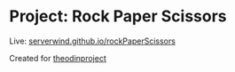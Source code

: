 # Project: Rock Paper Scissors

Live: <a href="https://serverwind.github.io/rockPaperScissors/">serverwind.github.io/rockPaperScissors</a>

Created for <a href="https://www.theodinproject.com/lessons/foundations-rock-paper-scissors">theodinproject</a>
